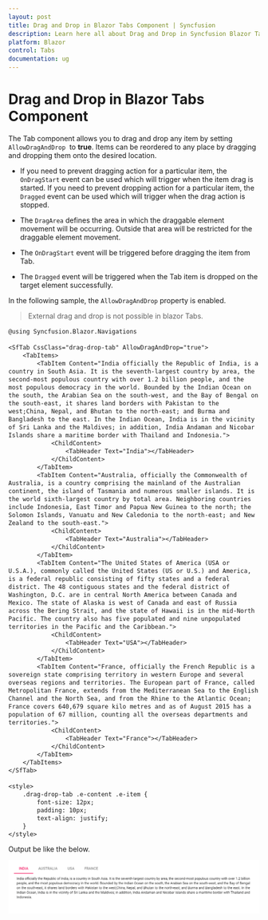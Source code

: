 ```yaml
---
layout: post
title: Drag and Drop in Blazor Tabs Component | Syncfusion
description: Learn here all about Drag and Drop in Syncfusion Blazor Tabs component and more.
platform: Blazor
control: Tabs
documentation: ug
---
```


# Drag and Drop in Blazor Tabs Component

The Tab component allows you to drag and drop any item by setting `AllowDragAndDrop` &nbsp;to **true**. Items can be reordered to any place by dragging and dropping them onto the desired location.

* If you need to prevent dragging action for a particular item, the `OnDragStart` event can be used which will trigger when the item drag is started. If you need to prevent dropping action for a particular item, the `Dragged` event can be used which will trigger when the drag action is stopped.

* The `DragArea` defines the area in which the draggable element movement will be occurring. Outside that area will be restricted for the draggable element movement.

* The `OnDragStart` event will be triggered before dragging the item from Tab.

* The `Dragged` event will be triggered when the Tab item is dropped on the target element successfully.

In the following sample, the `AllowDragAndDrop` property is enabled.

> External drag and drop is not possible in blazor Tabs.

```cshtml
@using Syncfusion.Blazor.Navigations

<SfTab CssClass="drag-drop-tab" AllowDragAndDrop="true">
    <TabItems>
        <TabItem Content="India officially the Republic of India, is a country in South Asia. It is the seventh-largest country by area, the second-most populous country with over 1.2 billion people, and the most populous democracy in the world. Bounded by the Indian Ocean on the south, the Arabian Sea on the south-west, and the Bay of Bengal on the south-east, it shares land borders with Pakistan to the west;China, Nepal, and Bhutan to the north-east; and Burma and Bangladesh to the east. In the Indian Ocean, India is in the vicinity of Sri Lanka and the Maldives; in addition, India Andaman and Nicobar Islands share a maritime border with Thailand and Indonesia.">
            <ChildContent>
                <TabHeader Text="India"></TabHeader>
            </ChildContent>
        </TabItem>
        <TabItem Content="Australia, officially the Commonwealth of Australia, is a country comprising the mainland of the Australian continent, the island of Tasmania and numerous smaller islands. It is the world sixth-largest country by total area. Neighboring countries include Indonesia, East Timor and Papua New Guinea to the north; the Solomon Islands, Vanuatu and New Caledonia to the north-east; and New Zealand to the south-east.">
            <ChildContent>
                <TabHeader Text="Australia"></TabHeader>
            </ChildContent>
        </TabItem>
        <TabItem Content="The United States of America (USA or U.S.A.), commonly called the United States (US or U.S.) and America, is a federal republic consisting of fifty states and a federal district. The 48 contiguous states and the federal district of Washington, D.C. are in central North America between Canada and Mexico. The state of Alaska is west of Canada and east of Russia across the Bering Strait, and the state of Hawaii is in the mid-North Pacific. The country also has five populated and nine unpopulated territories in the Pacific and the Caribbean.">
            <ChildContent>
                <TabHeader Text="USA"></TabHeader>
            </ChildContent>
        </TabItem>
        <TabItem Content="France, officially the French Republic is a sovereign state comprising territory in western Europe and several overseas regions and territories. The European part of France, called Metropolitan France, extends from the Mediterranean Sea to the English Channel and the North Sea, and from the Rhine to the Atlantic Ocean; France covers 640,679 square kilo metres and as of August 2015 has a population of 67 million, counting all the overseas departments and territories.">
            <ChildContent>
                <TabHeader Text="France"></TabHeader>
            </ChildContent>
        </TabItem>
    </TabItems>
</SfTab>

<style>
    .drag-drop-tab .e-content .e-item {
        font-size: 12px;
        padding: 10px;
        text-align: justify;
    }
</style>

 ```

Output be like the below.

![Tab drag and drop items](./images/dragdrop.gif)